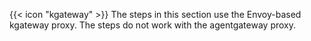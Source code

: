 {{< icon "kgateway" >}} The steps in this section use the Envoy-based kgateway proxy. The steps do not work with the agentgateway proxy.